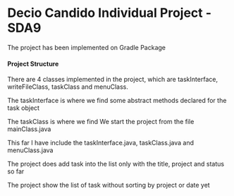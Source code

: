 # Decio Candido Individual Project - SDA9

The project has been implemented on Gradle Package

#### Project Structure

There are 4 classes implemented in the project, which are taskInterface, writeFileClass, taskClass and menuClass.

The taskInterface is where we find some abstract methods declared for the task object

The taskClass is where we find 
We start the project from the file mainClass.java

This far I have include the taskInterface.java, taskClass.java and menuClass.java

The project does add task into the list only with the title, project and status so far

The project show the list of task without sorting by project or date yet


